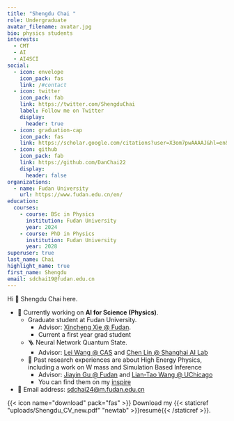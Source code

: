 ```yaml
---
title: "Shengdu Chai "
role: Undergraduate
avatar_filename: avatar.jpg
bio: physics students
interests:
  - CMT
  - AI
  - AI4SCI
social:
  - icon: envelope
    icon_pack: fas
    link: /#contact
  - icon: twitter
    icon_pack: fab
    link: https://twitter.com/ShengduChai
    label: Follow me on Twitter
    display:
      header: true
  - icon: graduation-cap
    icon_pack: fas
    link: https://scholar.google.com/citations?user=X3om7pwAAAAJ&hl=en&oi=ao
  - icon: github
    icon_pack: fab
    link: https://github.com/DanChai22
    display:
      header: false
organizations:
  - name: Fudan University
    url: https://www.fudan.edu.cn/en/
education:
  courses:
    - course: BSc in Physics
      institution: Fudan University
      year: 2024
    - course: PhD in Physics
      institution: Fudan University
      year: 2028
superuser: true
last_name: Chai
highlight_name: true
first_name: Shengdu
email: sdchai19@fudan.edu.cn
---
```

Hi 👋 Shengdu Chai here.

- 🏃‍ Currently working on **AI for Science (Physics)**.
    - Graduate student at Fudan University.
        - Advisor: [Xincheng Xie @ Fudan](https://icqm.pku.edu.cn/yw/directory/faculty/237476.htm).
        - Current a first year grad student
    - 🪜 Neural Network Quantum State.
        - Advisor: [Lei Wang @ CAS](https://scholar.google.com/citations?user=t4m9TCIAAAAJ&hl=en) and [Chen Lin @ Shanghai AI Lab](https://scholar.google.com/citations?user=rObgGWIAAAAJ&hl=en)
    - 🔧 Past research experiences are about High Energy Physics, including a work on W mass and Simulation Based Inference
        - Advisor: [Jiayin Gu @ Fudan](https://inspirehep.net/authors/1274618?ui-citation-summary=true) and [Lian-Tao Wang @ UChicago](https://inspirehep.net/authors/984146?ui-citation-summary=true)
        - You can find them on my [inspire](https://inspirehep.net/authors/2617322?ui-citation-summary=true)
- 📧 Email address: [sdchai24@m.fudan.edu.cn](mailto:sdchai24@m.fudan.edu.cn)


{{< icon name="download" pack="fas" >}} Download my {{< staticref "uploads/Shengdu_CV_new.pdf" "newtab" >}}resumé{{< /staticref >}}.
